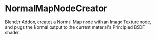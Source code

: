# NormalMapNodeCreator
Blender Addon, creates a Normal Map node with an Image Texture node, and plugs the Normal output to the current material's Principled BSDF shader.
